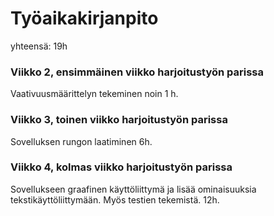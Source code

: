 # Työaikakirjanpito
yhteensä: 19h
### Viikko 2, ensimmäinen viikko harjoitustyön parissa

Vaativuusmäärittelyn tekeminen noin 1 h.

### Viikko 3, toinen viikko harjoitustyön parissa

Sovelluksen rungon laatiminen 6h.

### Viikko 4, kolmas viikko harjoitustyön parissa

Sovellukseen graafinen käyttöliittymä ja lisää ominaisuuksia tekstikäyttöliittymään. Myös testien tekemistä. 12h. 
